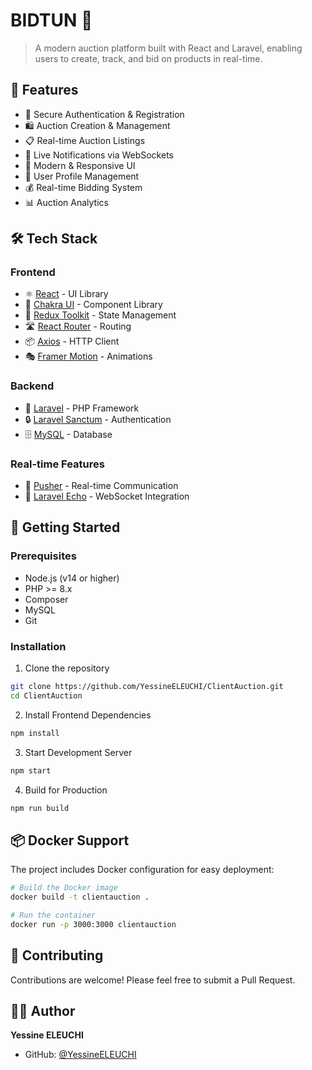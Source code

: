 # BIDTUN 🎯
> A modern auction platform built with React and Laravel, enabling users to create, track, and bid on products in real-time.

## 🌟 Features

- 🔐 Secure Authentication & Registration
- 🛍️ Auction Creation & Management
- 📋 Real-time Auction Listings
- 🔔 Live Notifications via WebSockets
- 📱 Modern & Responsive UI
- 👤 User Profile Management
- 💰 Real-time Bidding System
- 📊 Auction Analytics

## 🛠️ Tech Stack

### Frontend
- ⚛️ [React](https://reactjs.org/) - UI Library
- 🎨 [Chakra UI](https://chakra-ui.com/) - Component Library
- 🎯 [Redux Toolkit](https://redux-toolkit.js.org/) - State Management
- 🛣️ [React Router](https://reactrouter.com/) - Routing
- 📦 [Axios](https://axios-http.com/) - HTTP Client
- 🎭 [Framer Motion](https://www.framer.com/motion/) - Animations

### Backend
- 🐘 [Laravel](https://laravel.com/) - PHP Framework
- 🔒 [Laravel Sanctum](https://laravel.com/docs/sanctum) - Authentication
- 🗄️ [MySQL](https://www.mysql.com/) - Database

### Real-time Features
- 📡 [Pusher](https://pusher.com/) - Real-time Communication
- 🔄 [Laravel Echo](https://laravel.com/docs/broadcasting) - WebSocket Integration

## 🚀 Getting Started

### Prerequisites

- Node.js (v14 or higher)
- PHP >= 8.x
- Composer
- MySQL
- Git

### Installation

1. Clone the repository
```bash
git clone https://github.com/YessineELEUCHI/ClientAuction.git
cd ClientAuction
```

2. Install Frontend Dependencies
```bash
npm install
```

3. Start Development Server
```bash
npm start
```

4. Build for Production
```bash
npm run build
```

## 📦 Docker Support

The project includes Docker configuration for easy deployment:

```bash
# Build the Docker image
docker build -t clientauction .

# Run the container
docker run -p 3000:3000 clientauction
```

## 🤝 Contributing

Contributions are welcome! Please feel free to submit a Pull Request.

## 👨‍💻 Author

**Yessine ELEUCHI**
- GitHub: [@YessineELEUCHI](https://github.com/YessineELEUCHI)


